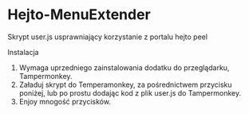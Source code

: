 # Hejto-MenuExtender
Skrypt user.js usprawniający korzystanie z portalu hejto peel

Instalacja

1. Wymaga uprzedniego zainstalowania dodatku do przeglądarku, Tampermonkey.
2. Załaduj skrypt do Temperamonkey, za pośrednictwem przycisku poniżej, lub po prostu dodając kod z plik user.js do Tampermonkey.
3. Enjoy mnogość przycisków.

<a href="https://raw.githubusercontent.com/Salata/hejto-menuExtender/master/menu-extender.user.js" rel="nofollow"></a>
